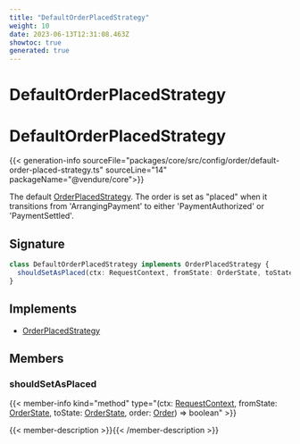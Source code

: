 ```yaml
---
title: "DefaultOrderPlacedStrategy"
weight: 10
date: 2023-06-13T12:31:08.463Z
showtoc: true
generated: true
---
```

<!-- This file was generated from the Vendure source. Do not modify. Instead, re-run the "docs:build" script -->

# DefaultOrderPlacedStrategy
<div class="symbol">


# DefaultOrderPlacedStrategy

{{< generation-info sourceFile="packages/core/src/config/order/default-order-placed-strategy.ts" sourceLine="14" packageName="@vendure/core">}}

The default <a href='/typescript-api/orders/order-placed-strategy#orderplacedstrategy'>OrderPlacedStrategy</a>. The order is set as "placed" when it transitions from
'ArrangingPayment' to either 'PaymentAuthorized' or 'PaymentSettled'.

## Signature

```TypeScript
class DefaultOrderPlacedStrategy implements OrderPlacedStrategy {
  shouldSetAsPlaced(ctx: RequestContext, fromState: OrderState, toState: OrderState, order: Order) => boolean;
}
```
## Implements

 * <a href='/typescript-api/orders/order-placed-strategy#orderplacedstrategy'>OrderPlacedStrategy</a>


## Members

### shouldSetAsPlaced

{{< member-info kind="method" type="(ctx: <a href='/typescript-api/request/request-context#requestcontext'>RequestContext</a>, fromState: <a href='/typescript-api/orders/order-process#orderstate'>OrderState</a>, toState: <a href='/typescript-api/orders/order-process#orderstate'>OrderState</a>, order: <a href='/typescript-api/entities/order#order'>Order</a>) => boolean"  >}}

{{< member-description >}}{{< /member-description >}}


</div>
